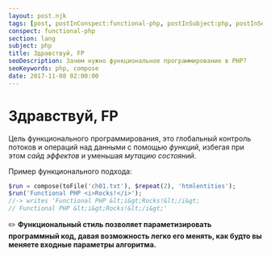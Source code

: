 ```yaml
---
layout: post.njk
tags: [post, postInConspect:functional-php, postInSubject:php, postInSection:lang]
conspect: functional-php
section: lang
subject: php
title: Здравствуй, FP
seoDescription: Зачем нужно функциональное программирование в PHP?
seoKeywords: php, compose
date: 2017-11-08 02:00:00
---
```

# Здравствуй, FP

Цель функционального программирования, это глобальный контроль потоков и операций над данными с помощью *функций*, избегая при этом *сайд эффектов* и уменьшая *мутацию состояний*.

Пример функционального подхода:

```php
$run = compose(toFile('ch01.txt'), $repeat(2), 'htmlentities');
$run('Functional PHP <i>Rocks!</i>');
//-> writes 'Functional PHP &lt;i&gt;Rocks!&lt;/i&gt;
// Functional PHP &lt;i&gt;Rocks!&lt;/i&gt;'
```

:pencil2: **Функциональный стиль позволяет параметизировать программный код, давая возможность легко его менять, как будто вы меняете входные параметры алгоритма.**